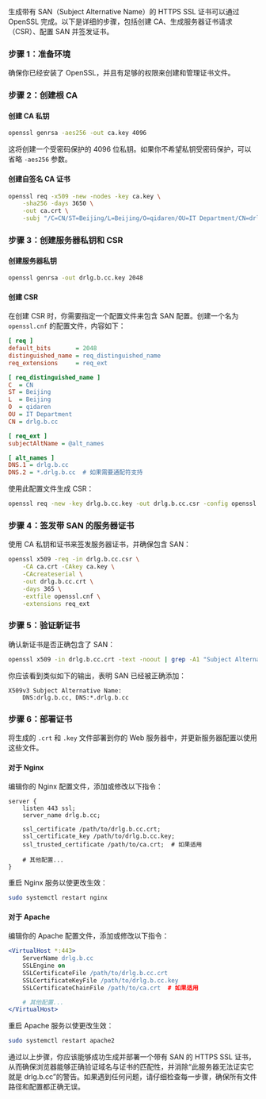 生成带有 SAN（Subject Alternative Name）的 HTTPS SSL 证书可以通过 OpenSSL 完成。以下是详细的步骤，包括创建 CA、生成服务器证书请求（CSR）、配置 SAN 并签发证书。

### 步骤 1：准备环境

确保你已经安装了 OpenSSL，并且有足够的权限来创建和管理证书文件。

### 步骤 2：创建根 CA

#### 创建 CA 私钥

```bash
openssl genrsa -aes256 -out ca.key 4096
```

这将创建一个受密码保护的 4096 位私钥。如果你不希望私钥受密码保护，可以省略 `-aes256` 参数。

#### 创建自签名 CA 证书

```bash
openssl req -x509 -new -nodes -key ca.key \
    -sha256 -days 3650 \
    -out ca.crt \
    -subj "/C=CN/ST=Beijing/L=Beijing/O=qidaren/OU=IT Department/CN=drlg.b.cc"
```

### 步骤 3：创建服务器私钥和 CSR

#### 创建服务器私钥

```bash
openssl genrsa -out drlg.b.cc.key 2048
```

#### 创建 CSR

在创建 CSR 时，你需要指定一个配置文件来包含 SAN 配置。创建一个名为 `openssl.cnf` 的配置文件，内容如下：

```ini
[ req ]
default_bits       = 2048
distinguished_name = req_distinguished_name
req_extensions     = req_ext

[ req_distinguished_name ]
C  = CN
ST = Beijing
L  = Beijing
O  = qidaren
OU = IT Department
CN = drlg.b.cc

[ req_ext ]
subjectAltName = @alt_names

[ alt_names ]
DNS.1 = drlg.b.cc
DNS.2 = *.drlg.b.cc  # 如果需要通配符支持
```

使用此配置文件生成 CSR：

```bash
openssl req -new -key drlg.b.cc.key -out drlg.b.cc.csr -config openssl.cnf
```

### 步骤 4：签发带 SAN 的服务器证书

使用 CA 私钥和证书来签发服务器证书，并确保包含 SAN：

```bash
openssl x509 -req -in drlg.b.cc.csr \
    -CA ca.crt -CAkey ca.key \
    -CAcreateserial \
    -out drlg.b.cc.crt \
    -days 365 \
    -extfile openssl.cnf \
    -extensions req_ext
```

### 步骤 5：验证新证书

确认新证书是否正确包含了 SAN：

```bash
openssl x509 -in drlg.b.cc.crt -text -noout | grep -A1 "Subject Alternative Name"
```

你应该看到类似如下的输出，表明 SAN 已经被正确添加：

```
X509v3 Subject Alternative Name:
    DNS:drlg.b.cc, DNS:*.drlg.b.cc
```

### 步骤 6：部署证书

将生成的 `.crt` 和 `.key` 文件部署到你的 Web 服务器中，并更新服务器配置以使用这些文件。

#### 对于 Nginx

编辑你的 Nginx 配置文件，添加或修改以下指令：

```nginx
server {
    listen 443 ssl;
    server_name drlg.b.cc;

    ssl_certificate /path/to/drlg.b.cc.crt;
    ssl_certificate_key /path/to/drlg.b.cc.key;
    ssl_trusted_certificate /path/to/ca.crt;  # 如果适用

    # 其他配置...
}
```

重启 Nginx 服务以使更改生效：

```bash
sudo systemctl restart nginx
```

#### 对于 Apache

编辑你的 Apache 配置文件，添加或修改以下指令：

```apache
<VirtualHost *:443>
    ServerName drlg.b.cc
    SSLEngine on
    SSLCertificateFile /path/to/drlg.b.cc.crt
    SSLCertificateKeyFile /path/to/drlg.b.cc.key
    SSLCertificateChainFile /path/to/ca.crt  # 如果适用

    # 其他配置...
</VirtualHost>
```

重启 Apache 服务以使更改生效：

```bash
sudo systemctl restart apache2
```

通过以上步骤，你应该能够成功生成并部署一个带有 SAN 的 HTTPS SSL 证书，从而确保浏览器能够正确验证域名与证书的匹配性，并消除“此服务器无法证实它就是 drlg.b.cc”的警告。如果遇到任何问题，请仔细检查每一步骤，确保所有文件路径和配置都正确无误。